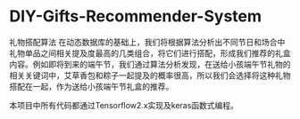 # DIY-Gifts-Recommender-System
礼物搭配算法
在动态数据库的基础上，我们将根据算法分析出不同节日和场合中礼物单品之间相关提及度最高的几类组合，将它们进行搭配，形成我们推荐的礼盒内容。例如即将到来的端午节，我们通过算法分析发现，在送给小孩端午节礼物的相关关键词中，艾草香包和粽子一起提及的概率很高，所以我们会选择将这种礼物搭配在一起，作为送给小孩端午节礼盒的推荐。

本项目中所有代码都通过Tensorflow2.x实现及keras函数式编程。
